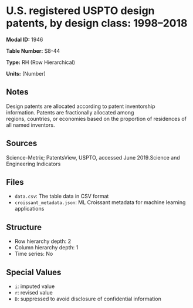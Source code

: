 # U.S. registered USPTO design patents, by design class: 1998–2018

**Modal ID:** 1946

**Table Number:** S8-44

**Type:** RH (Row Hierarchical)

**Units:** (Number)

## Notes

Design patents are allocated according to patent inventorship information. Patents are fractionally allocated among regions, countries, or economies based on the proportion of residences of all named inventors.

## Sources

Science-Metrix; PatentsView, USPTO, accessed June 2019.Science and Engineering Indicators

## Files

- `data.csv`: The table data in CSV format
- `croissant_metadata.json`: ML Croissant metadata for machine learning applications

## Structure

- Row hierarchy depth: 2
- Column hierarchy depth: 1
- Time series: No

## Special Values

- `i`: imputed value
- `r`: revised value
- `D`: suppressed to avoid disclosure of confidential information
